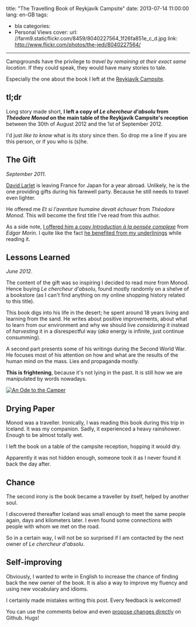 title: "The Travelling Book of Reykjavík Campsite"
date: 2013-07-14 11:00:00
lang: en-GB
tags:
- bla
categories:
- Personal Views
cover:
  url: //farm9.staticflickr.com/8459/8040227564_1f26fa851e_c_d.jpg
  link: http://www.flickr.com/photos/the-jedi/8040227564/
---

Campgrounds have the privilege to _travel by remaining at their exact same location_.
If they could speak, they would have many stories to tale.

Especially the one about the book I left at the [Reykjavík Campsite](http://www.reykjavikcampsite.is/).

<!--more-->

## tl;dr

Long story made short, **I left a copy of _Le chercheur d'absolu_ from _Théodore Monod_ on
the main table of the Reykjavík Campsite's reception** between the 30th of August 2012 and the
1st of September 2012.

I'd just _like to know_ what is its story since then. So drop me a line if you
are this person, or if you who is (s)he.


## The Gift

*September 2011*.

[David Larlet](https://larlet.fr/david/) is leaving France for Japan for a year abroad.
Unlikely, he is the one providing gifts during his farewell party. Because he still needs
to travel even lighter.

He offered me _Et si l'aventure humaine devait échouer_ from _Théodore Monod_.
This will become the first title I've read from this author.

As a side note, [I offered him a copy _Introduction à la pensée complexe_](https://larlet.fr/david/thoughts/#cleverness)
 from _Edgar Morin_. I quite like the fact [he benefited from my underlinings](https://larlet.fr/david/stream/#tw-120861094897127426)
 while reading it.

## Lessons Learned

*June 2012*.

The content of the gift was so inspiring I decided to read more from Monod.
Hence buying _Le chercheur d'absolu_, found mostly randomly on a
shelve of a bookstore (as I can't find anything on my online shopping history related to this title).

This book digs into his life in the desert; he spent around 18 years living and
learning from the sand. He writes about positive improvements, about what to learn
from our environment and why we should live *considering* it instead of *harvesting* it
in a disrespectful way (*aka* energy is infinite, just continue consumming).

A second part presents some of his writings during the Second World War. He focuses
most of his attention on how and what are the results of the human mind on the mass.
Lies and propaganda mostly.

**This is frightening**, because it's not lying in the past.
It is still how we are manipulated by words nowadays.

[![An Ode to the Camper](//farm9.staticflickr.com/8353/8385329193_6456a7bf4a_z_d.jpg)](http://www.flickr.com/photos/the-jedi/8385329193/)

## Drying Paper

Monod was a traveller. Ironically, I was reading this book during this trip
in Iceland. It was my companion. Sadly, it experienced a heavy rainshower. Enough to be almost totally wet.

I left the book on a table of the campsite reception, hopping it would dry.

Apparently it was not hidden enough, someone took it as I never found it back the
day after.

## Chance

The second irony is the book became a traveller by itself, helped by another soul.

I discovered thereafter Iceland was small enough to meet the same people again,
days and kilometers later. I even found some connections with people with whom
we met on the road.

So in a certain way, I will not be so surprised if I am contacted by the next
owner of _Le chercheur d'absolu_.

## Self-improving

Obviously, I wanted to write in English to increase the chance of finding back the
new owner of the book. It is also a way to improve my fluency and using new
vocabulary and idioms.

I certainly made mistakes writing this post. Every feedback is welcomed!

You can use the comments below and even [propose changes directly](https://github.com/oncletom/oncletom.io/tree/master/source/_posts/2013-travelling-book-of-reykjavik-campsite.md)
on Github. Hugs!
